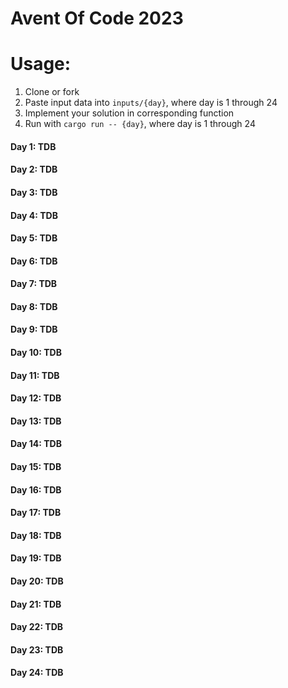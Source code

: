 # Avent Of Code 2023

# Usage:
1. Clone or fork
2. Paste input data into `inputs/{day}`, where day is 1 through 24
3. Implement your solution in corresponding function
4. Run with `cargo run -- {day}`, where day is 1 through 24

#### Day 1: TDB
#### Day 2: TDB
#### Day 3: TDB
#### Day 4: TDB
#### Day 5: TDB
#### Day 6: TDB
#### Day 7: TDB
#### Day 8: TDB
#### Day 9: TDB
#### Day 10: TDB
#### Day 11: TDB
#### Day 12: TDB
#### Day 13: TDB
#### Day 14: TDB
#### Day 15: TDB
#### Day 16: TDB
#### Day 17: TDB
#### Day 18: TDB
#### Day 19: TDB
#### Day 20: TDB
#### Day 21: TDB
#### Day 22: TDB
#### Day 23: TDB
#### Day 24: TDB
